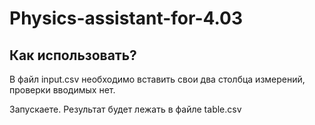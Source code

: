 # Physics-assistant-for-4.03

## Как использовать?
В файл input.csv необходимо вставить свои два столбца измерений, проверки вводимых нет.

Запускаете. Результат  будет лежать в файле table.csv

